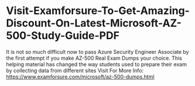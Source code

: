 # Visit-Examforsure-To-Get-Amazing-Discount-On-Latest-Microsoft-AZ-500-Study-Guide-PDF
 It is not so much difficult now to pass Azure Security Engineer Associate by the first attempt if you make AZ-500 Real Exam Dumps your choice. This helping material has changed the way students used to prepare their exam by collecting data from different sites   Visit For More Info: https://www.examforsure.com/microsoft/az-500-dumps.html
